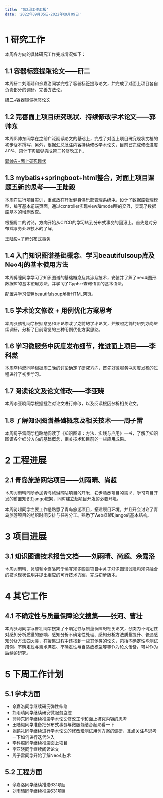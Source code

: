 ```yaml
---
title: '第2周工作汇报'
date: '2022年09月05日-2022年09月09日'
---
```


<!-- 只允许使用一级标题和二级标题 -->

# 1 研究工作

本周各方向的具体研究工作完成情况如下：

## 1.1 容器标签提取论文——研二

本周研二刘雨晴和佘嘉洛同学完成了容器标签提取论文，并完成了对面上项目各自负责部分的调研。完善方法论。

<!-- 注意该超链接应该如何使用，不需要进行手动的编号，注意附件名不能有任何的空格 -->
[研二+容器镜像标签论文](研二+容器镜像标签论文.docx)

## 1.2 完善面上项目研究现状、持续修改学术论文——郭帅东

本周郭帅东同学在之前广泛阅读论文的基础上，完成了对面上项目研究现状文档的初步版本撰写，另外，根据汇总批注内容持续修改学术论文，目前已完成修改进度40%，预计下周能够完成第二轮修改工作。

[郭帅东+面上研究现状](郭帅东+面上研究现状.docx)

## 1.3 mybatis+springboot+html整合，对面上项目课题五新的思考——王陆毅

本周在进行项目实训，重点放在开发健身俱乐部管理系统中。设计了数据库物理模型，编写基本前端页面，通过controller实现view和model层的交互，实现了数据库基本的增删改查。

根据周二的讨论，方向开始从CI/CD的学习转到分布式事务的回滚上。首先是对分布式事务处理技术的了解。

[王陆毅+了解分布式事务](王陆毅+了解分布式事务.docx)

## 1.4 入门知识图谱基础概念、学习beautifulsoup库及Neo4j的基本使用方法

本周傅瞳同学学习了知识图谱的基础概念及其涉及技术，安装并了解了neo4j图形数据库的基本使用方法，并学习了Cypher查询语言的基本语法。

配置并学习使用beautifulsoup解析HTML网页。

## 1.5 学术论文修改 + 用例优化方案思考

本周张鹏礼同学根据意见和评论修改了之前的学术论文，并按照之前的研究方向继续调研，分析了目前常见的三种用例优化方案思路。

## 1.6 学习微服务中灰度发布细节，推进面上项目——李科燃

本周李科燃同学根据周二晚的讨论确定了研究方向，首先对微服务中灰度发布的过程进行了初步学习。

## 1.7 阅读论文及论文修改——李亚晓

本周李亚晓同学根据批注对论文进行修改，以及阅读根因分析相关论文。

## 1.8 了解知识图谱基础概念及相关技术——周子雷

本周周子雷同学粗略地阅读了《知识图谱：方法、实践与应用》一书，了解了知识图谱各个细分方向的基础概念，相关技术和目前的一些应用成果。

# 2 工程进展

## 2.1 青岛旅游网站项目——刘雨晴、尚超

本周刘雨晴同学参加青岛旅游网站项目的开发，初步熟悉项目的需求，学习项目开发的前置知识Django框架，同时建立起项目开发的必要环境。

本周尚超同学主要工作是熟悉了青岛旅游项目，搭建项目环境。并且开会讨论了青岛旅游项目的组织时间安排与任务分工。熟悉了Web框架Django的基本结构。

# 3 项目进展

## 3.1 知识图谱技术报告文档——刘雨晴、尚超、佘嘉洛

本周刘雨晴、尚超和佘嘉洛同学编写知识图谱项目中关于知识图谱创建和知识融合的技术现状说明并提出相应的可行技术方案，完成初步版本。

# 4 其它工作

## 4.1 不确定性与质量保障论文搜集——张河、曹壮

本周张河同学与曹壮同学搜集了不确定性与质量保障的相关论文，分类为不确定性对感知分析质量的影响、感知分析不确定性处理、感知分析方法质量提升、普通感知分析方法四大类，在搜集过程中还找到一些其他类的论文，包括不确定性与测试用例、不确定性与需求满足、不确定性与自适应模型等等作为论文储备，可以作为后续的研究。

# 5 下周工作计划

## 5.1 学术方面

+ 佘嘉洛同学继续研究弹性伸缩
+ 刘雨晴同学继续研究微服务监控
+ 郭帅东同学继续推进学术论文修改工作和面上研究内容的思考
+ 王陆毅同学准备把分布式事务与微服务结合起来看一下
+ 张鹏礼同学继续进行学术论文的修改和测试用例方案的调研，重点关注与思考一下如何进行迭代注入
+ 李科燃同学继续推进面上项目
+ 李亚晓同学继续阅读论文
+ 周子雷同学开始了解Neo4j技术

## 5.2 工程方面

+ 佘嘉洛同学继续推进631项目
+ 刘雨晴同学继续推进631项目
